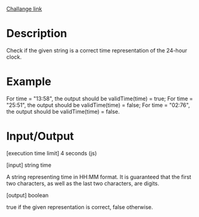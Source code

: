 [Challange link](https://codefights.com/arcade/code-arcade/time-river/ywMyCTspqGXPWRZx5/submissions)
# Description
Check if the given string is a correct time representation of the 24-hour clock.

# Example

For time = "13:58", the output should be
validTime(time) = true;
For time = "25:51", the output should be
validTime(time) = false;
For time = "02:76", the output should be
validTime(time) = false.
# Input/Output

[execution time limit] 4 seconds (js)

[input] string time

A string representing time in HH:MM format. It is guaranteed that the first two characters, as well as the last two characters, are digits.

[output] boolean

true if the given representation is correct, false otherwise.